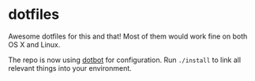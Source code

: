 # dotfiles

Awesome dotfiles for this and that! Most of them would work fine on both OS X
and Linux.

The repo is now using [dotbot](https://github.com/anishathalye/dotbot) for
configuration. Run `./install` to link all relevant things into your
environment.

